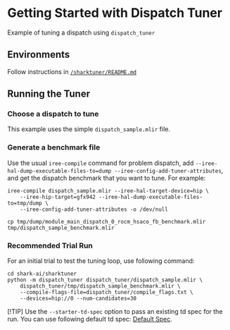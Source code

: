 # Getting Started with Dispatch Tuner

Example of tuning a dispatch using `dispatch_tuner`

## Environments
Follow instructions in [`/sharktuner/README.md`](../README.md)

## Running the Tuner

### Choose a dispatch to tune
This example uses the simple `dispatch_sample.mlir` file.

### Generate a benchmark file
Use the usual `iree-compile` command for problem dispatch, add
`--iree-hal-dump-executable-files-to=dump --iree-config-add-tuner-attributes`,
and get the dispatch benchmark that you want to tune. For example:

```shell
iree-compile dispatch_sample.mlir --iree-hal-target-device=hip \
    --iree-hip-target=gfx942 --iree-hal-dump-executable-files-to=tmp/dump \
    --iree-config-add-tuner-attributes -o /dev/null

cp tmp/dump/module_main_dispatch_0_rocm_hsaco_fb_benchmark.mlir tmp/dispatch_sample_benchmark.mlir
```

### Recommended Trial Run
For an initial trial to test the tuning loop, use following command:

```shell
cd shark-ai/sharktuner
python -m dispatch_tuner dispatch_tuner/dispatch_sample.mlir \
    dispatch_tuner/tmp/dispatch_sample_benchmark.mlir \
    --compile-flags-file=dispatch_tuner/compile_flags.txt \
    --devices=hip://0 --num-candidates=30
```

[!TIP]
Use the `--starter-td-spec` option to pass an existing td spec for the run.
You can use following default td spec: [Default Spec](https://github.com/iree-org/iree/blob/main/compiler/plugins/target/ROCM/builtins/tuning/iree_default_tuning_spec_gfx942.mlir).
